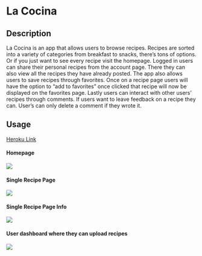 # La Cocina

## Description
La Cocina is an app that allows users to browse recipes. Recipes are sorted into a variety of categories from breakfast to snacks, there’s tons of options. Or if you just want to see every recipe visit the homepage. Logged in users can share their personal recipes from the account page. There they can also view all the recipes they have already posted. The app also allows users to save recipes through favorites. Once on a recipe page users will have the option to “add to favorites” once clicked that recipe will now be displayed on the favorites page. Lastly users can interact with other users’ recipes through comments. If users want to leave feedback on a recipe they can. User’s can only delete a comment if they wrote it.

##


## Usage
[Heroku Link](https://fast-everglades-74532.herokuapp.com)

#### Homepage
![](https://i.imgur.com/EYzNgUy.png)

#### Single Recipe Page
![](https://i.imgur.com/mWncf8b.png)

#### Single Recipe Page Info
![](https://i.imgur.com/3vjyM0r.png)

#### User dashboard where they can upload recipes
![](https://i.imgur.com/x0PbhEH.png)
